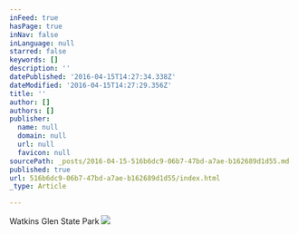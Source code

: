 ```yaml
---
inFeed: true
hasPage: true
inNav: false
inLanguage: null
starred: false
keywords: []
description: ''
datePublished: '2016-04-15T14:27:34.338Z'
dateModified: '2016-04-15T14:27:29.356Z'
title: ''
author: []
authors: []
publisher:
  name: null
  domain: null
  url: null
  favicon: null
sourcePath: _posts/2016-04-15-516b6dc9-06b7-47bd-a7ae-b162689d1d55.md
published: true
url: 516b6dc9-06b7-47bd-a7ae-b162689d1d55/index.html
_type: Article

---
```

Watkins Glen State Park
![](https://the-grid-user-content.s3-us-west-2.amazonaws.com/ccec4550-efab-4990-8970-098472741735.jpg)